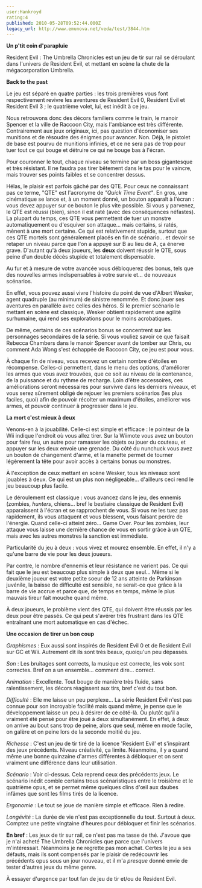 ```yaml
---
user:Hankroyd
rating:4
published: 2010-05-28T09:52:44.000Z
legacy_url: http://www.emunova.net/veda/test/3844.htm
---
```

**Un p'tit coin d'parapluie**  

  

Resident Evil : The Umbrella Chronicles est un jeu de tir sur rail se déroulant dans l'univers de Resident Evil, et mettant en scène la chute de la mégacorporation Umbrella.  

  

  

**Back to the past**  

  

Le jeu est séparé en quatre parties : les trois premières vous font respectivement revivre les aventures de Resident Evil 0, Resident Evil et Resident Evil 3 ; le quatrième volet, lui, est inédit à ce jeu.  

Nous retrouvons donc des décors familiers comme le train, le manoir Spencer et la ville de Raccoon City, mais l'ambiance est très différente. Contrairement aux jeux originaux, ici, pas question d'économiser ses munitions et de résoudre des énigmes pour avancer. Non. Déjà, le pistolet de base est pourvu de munitions infinies, et ce ne sera pas de trop pour tuer tout ce qui bouge et détruire ce qui ne bouge bas à l'écran.  

Pour couronner le tout, chaque niveau se termine par un boss gigantesque et très résistant. Il ne faudra pas tirer bêtement dans le tas pour le vaincre, mais trouver ses points faibles et se concentrer dessus.  

Hélas, le plaisir est parfois gâché par des QTE. Pour ceux ne connaissant pas ce terme, "QTE" est l'acronyme de _"Quick Time Event"_. En gros, une cinématique se lance et, à un moment donné, un bouton apparaît à l'écran : vous devez appuyer sur ce bouton le plus vite possible. Si vous y parvenez, le QTE est réussi (bien), sinon il est raté (avec des conséquences néfastes). La plupart du temps, ces QTE vous permettent de tuer un monstre automatiquement ou d'esquiver son attaque... mais certains, si ratés, mènent à une mort certaine. Ce qui est relativement stupide, surtout que ces QTE mortels sont généralement placés en fin de scénario... et devoir se retaper un niveau parce que l'on a appuyé sur B au lieu de A, ça énerve grave. D'autant qu'à deux joueurs, les **deux** doivent réussir le QTE, sous peine d'un double décès stupide et totalement dispensable.  

  

Au fur et à mesure de votre avancée vous débloquerez des bonus, tels que des nouvelles armes indispensables à votre survie et... de nouveaux scénarios.  

En effet, vous pouvez aussi vivre l'histoire du point de vue d'Albert Wesker, agent quadruple (au minimum) de sinistre renommée. Et donc jouer ses aventures en parallèle avec celles des héros. Si le premier scénario le mettant en scène est classique, Wesker obtient rapidement une agilité surhumaine, qui rend ses explorations pour le moins acrobatiques.  

De même, certains de ces scénarios bonus se concentrent sur les personnages secondaires de la série. Si vous vouliez savoir ce que faisait Rebecca Chambers dans le manoir Spencer avant de tomber sur Chris, ou comment Ada Wong s'est échappée de Raccoon City, ce jeu est pour vous.  

À chaque fin de niveau, vous recevez un certain nombre d'étoiles en récompense. Celles-ci permettent, dans le menu des options, d'améliorer les armes que vous avez trouvées, que ce soit au niveau de la contenance, de la puissance et du rythme de recharge. Loin d'être accessoires, ces améliorations seront nécessaires pour survivre dans les derniers niveaux, et vous serez sûrement obligé de rejouer les premiers scénarios (les plus faciles, quoi) afin de pouvoir récolter un maximum d'étoiles, améliorer vos armes, et pouvoir continuer à progresser dans le jeu.  

  

  

**La mort c'est mieux à deux**  

  

Venons-en à la jouabilité. Celle-ci est simple et efficace : le pointeur de la Wii indique l'endroit où vous allez tirer. Sur la Wiimote vous avez un bouton pour faire feu, un autre pour ramasser les objets ou jouer du couteau, et appuyer sur les deux envoie une grenade. Du côté du nunchuck vous avez un bouton de changement d'arme, et la manette permet de tourner légèrement la tête pour avoir accès à certains bonus ou monstres.  

  

À l'exception de ceux mettant en scène Wesker, tous les niveaux sont jouables à deux. Ce qui est un plus non négligeable... d'ailleurs ceci rend le jeu beaucoup plus facile.  

  

Le déroulement est classique : vous avancez dans le jeu, des ennemis (zombies, _hunters_, chiens... bref le bestiaire classique de Resident Evil) apparaissent à l'écran et se rapprochent de vous. Si vous ne les tuez pas rapidement, ils vous attaquent et vous blessent, vous faisant perdre de l'énergie. Quand celle-ci atteint zéro... Game Over. Pour les zombies, leur attaque vous laisse une dernière chance de vous en sortir grâce à un QTE, mais avec les autres monstres la sanction est immédiate.  

  

Particularité du jeu à deux : vous vivez et mourez ensemble. En effet, il n'y a qu'une barre de vie pour les deux joueurs.  

Par contre, le nombre d'ennemis et leur résistance ne varient pas. Ce qui fait que le jeu est beaucoup plus simple à deux que seul... Même si le deuxième joueur est votre petite soeur de 12 ans atteinte de Parkinson juvénile, la baisse de difficulté est sensible, ne serait-ce que grâce à la barre de vie accrue et parce que, de temps en temps, même le plus mauvais tireur fait mouche quand même.  

À deux joueurs, le problème vient des QTE, qui doivent être réussis par les deux pour être passés. Ce qui peut s'avérer très frustrant dans les QTE entraînant une mort automatique en cas d'échec.  

  

  

**Une occasion de tirer un bon coup**  

  

_Graphismes_ : Eux aussi sont inspirés de Resident Evil 0 et de Resident Evil sur GC et Wii. Autrement dit ils sont très beaux, quoiqu'un peu dépassés.  

  

_Son_ : Les bruitages sont corrects, la musique est correcte, les voix sont correctes. Bref on a un ensemble... comment dire... correct.  

  

_Animation_ : Excellente. Tout bouge de manière très fluide, sans ralentissement, les décors réagissent aux tirs, bref c'est du tout bon.  

  

_Difficulté_ : Elle me laisse un peu perplexe... La série Resident Evil n'est pas connue pour son incroyable facilité mais quand même, je pense que le développement laisse un peu à désirer de ce côté-là. Ou plutôt qu'il a vraiment été pensé pour être joué à deux simultanément. En effet, à deux on arrive au bout sans trop de peine, alors que seul, même en mode facile, on galère et on peine lors de la seconde moitié du jeu.  

  

_Richesse_ : C'est un jeu de tir tiré de la licence 'Resident Evil' et s'inspirant des jeux précédents. Niveau créativité, ça limite. Néanmoins, il y a quand même une bonne quinzaine d'armes différentes à débloquer et on sent vraiment une différence dans leur utilisation.  

  

_Scénario_ : Voir ci-dessus. Cela reprend ceux des précédents jeux. Le scénario inédit comble certains trous scénaristiques entre le troisième et le quatrième opus, et se permet même quelques clins d'œil aux daubes infâmes que sont les films tirés de la licence.  

  

_Ergonomie_ : Le tout se joue de manière simple et efficace. Rien à redire.  

  

_Longévité_ : La durée de vie n'est pas exceptionnelle du tout. Surtout à deux. Comptez une petite vingtaine d'heures pour débloquer et finir les scénarios.  

  

  

**En bref** : Les jeux de tir sur rail, ce n'est pas ma tasse de thé. J'avoue que je n'ai acheté The Umbrella Chronicles que parce que l'univers m'intéressait. Néanmoins je ne regrette pas mon achat. Certes le jeu a ses défauts, mais ils sont compensés par le plaisir de redécouvrir les précédents opus sous un jour nouveau, et il m'a _presque_ donné envie de tester d'autres jeux du même genre.  

À essayer d'urgence par tout fan de jeu de tir et/ou de Resident Evil.